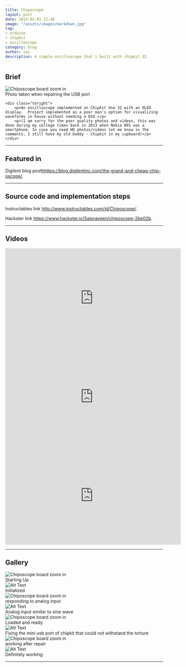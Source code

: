 ```yaml
---
title: Chiposcope
layout: post
date: 2013-02-01 22:48
image: "/assets/images/markdown.jpg"
tag:
- arduino
- chipkit
- oscilloscope
category: blog
author: sai
description: A simple oscilloscope that i built with chipkit 32
---
```



## Brief

<div class="side-by-side">
    <div class="toleft">
        <img class="image" src="{{ site.url }}/assets/images/Chiposcope/9.jpg" alt="Chiposcope board zoom in">
        <figcaption class="caption">Photo taken when repairing the USB port</figcaption>
    </div>

    <div class="toright">
        <p>An oscilloscope implemented on Chipkit Uno 32 with an OLED display.  Project implemented as a poor man's option for visualizing waveforms in house without needing a DSO.</p>
        <p>(I am sorry for the poor quality photos and videos, this was done during my college times back in 2013 when Nokia N91 was a smartphone. In case you need HD photos/videos let me know in the comments, I still have my old buddy - Chipkit in my cupboard)</p>
    </div>
</div>


---

## Featured in

<span class="evidence">Digilent blog post<hhttps://blog.digilentinc.com/the-grand-and-cheap-chip-oscope/>.</span>

---

## Source code and implementation steps

Instructables link <http://www.instructables.com/id/Chiposcope/>.

Hackster link <https://www.hackster.io/Saipraveen/chiposcope-2be02b>.

---

## Videos

<iframe width="560" height="315" src="https://www.youtube-nocookie.com/embed/TLF4Y_MrBBA?rel=0" frameborder="0" allow="autoplay; encrypted-media" allowfullscreen></iframe>

<iframe width="560" height="315" src="https://www.youtube-nocookie.com/embed/R6wJxy8fZG4?rel=0" frameborder="0" allow="autoplay; encrypted-media" allowfullscreen></iframe>

<iframe width="560" height="315" src="https://www.youtube-nocookie.com/embed/9vbw0OEoC5U?rel=0" frameborder="0" allow="autoplay; encrypted-media" allowfullscreen></iframe>

---

## Gallery

<div class="side-by-side">
    <div class="toleft">
        <img class="image" src="{{ site.url }}/assets/images/Chiposcope/1.jpg" alt="Chiposcope board zoom in">
        <figcaption class="caption">Starting Up</figcaption>
    </div>

   <div class="toright">
        <img class="image" src="{{ site.url }}/assets/images/Chiposcope/2.jpg" alt="Alt Text">
        <figcaption class="caption">Initialized</figcaption>
    </div>
</div>
<div class="side-by-side">
    <div class="toleft">
        <img class="image" src="{{ site.url }}/assets/images/Chiposcope/3.jpg" alt="Chiposcope board zoom in">
        <figcaption class="caption">responding to analog input</figcaption>
    </div>

   <div class="toright">
        <img class="image" src="{{ site.url }}/assets/images/Chiposcope/4.jpg" alt="Alt Text">
        <figcaption class="caption">Analog input similar to sine wave</figcaption>
    </div>
</div>
<div class="side-by-side">
    <div class="toleft">
        <img class="image" src="{{ site.url }}/assets/images/Chiposcope/5.jpg" alt="Chiposcope board zoom in">
        <figcaption class="caption">Loaded and ready</figcaption>
    </div>

   <div class="toright">
        <img class="image" src="{{ site.url }}/assets/images/Chiposcope/6.jpg" alt="Alt Text">
        <figcaption class="caption">Fixing the mini usb port of chipkit that could not withstand the torture</figcaption>
    </div>
</div>
<div class="side-by-side">
    <div class="toleft">
        <img class="image" src="{{ site.url }}/assets/images/Chiposcope/7.jpg" alt="Chiposcope board zoom in">
        <figcaption class="caption">working after repair</figcaption>
    </div>

   <div class="toright">
        <img class="image" src="{{ site.url }}/assets/images/Chiposcope/8.jpg" alt="Alt Text">
        <figcaption class="caption">Definitely working</figcaption>
    </div>
</div>

---









